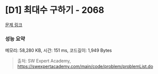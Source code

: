 # [D1] 최대수 구하기 - 2068 

[문제 링크](https://swexpertacademy.com/main/code/problem/problemDetail.do?contestProbId=AV5QQhbqA4QDFAUq) 

### 성능 요약

메모리: 58,280 KB, 시간: 151 ms, 코드길이: 1,949 Bytes



> 출처: SW Expert Academy, https://swexpertacademy.com/main/code/problem/problemList.do